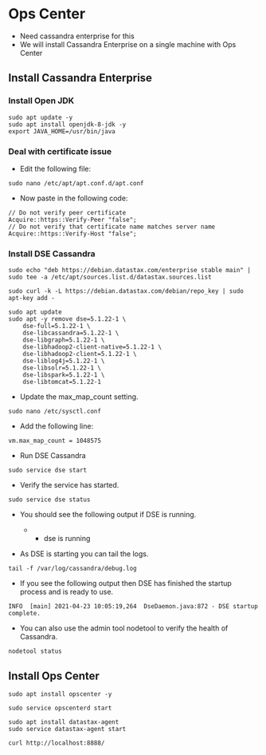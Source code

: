 # Ops Center
- Need cassandra enterprise for this
- We will install Cassandra Enterprise on a single machine with Ops Center

## Install Cassandra Enterprise
### Install Open JDK
```
sudo apt update -y
sudo apt install openjdk-8-jdk -y
export JAVA_HOME=/usr/bin/java
```
### Deal with certificate issue
- Edit the following file:
```
sudo nano /etc/apt/apt.conf.d/apt.conf
```

- Now paste in the following code:
```
// Do not verify peer certificate
Acquire::https::Verify-Peer "false";
// Do not verify that certificate name matches server name
Acquire::https::Verify-Host "false";
```

### Install DSE Cassandra
```
sudo echo "deb https://debian.datastax.com/enterprise stable main" | sudo tee -a /etc/apt/sources.list.d/datastax.sources.list
```
```
sudo curl -k -L https://debian.datastax.com/debian/repo_key | sudo apt-key add -
```
```
sudo apt update
sudo apt -y remove dse=5.1.22-1 \
    dse-full=5.1.22-1 \
    dse-libcassandra=5.1.22-1 \
    dse-libgraph=5.1.22-1 \
    dse-libhadoop2-client-native=5.1.22-1 \
    dse-libhadoop2-client=5.1.22-1 \
    dse-liblog4j=5.1.22-1 \
    dse-libsolr=5.1.22-1 \
    dse-libspark=5.1.22-1 \
    dse-libtomcat=5.1.22-1
```
- Update the max_map_count setting.
```
sudo nano /etc/sysctl.conf
```

- Add the following line:
```
vm.max_map_count = 1048575
```

- Run DSE Cassandra
```
sudo service dse start
```

- Verify the service has started.
```
sudo service dse status
```

- You should see the following output if DSE is running.
  - * dse is running

- As DSE is starting you can tail the logs.
```
tail -f /var/log/cassandra/debug.log
```

- If you see the following output then DSE has finished the startup process and is ready to use.
```
INFO  [main] 2021-04-23 10:05:19,264  DseDaemon.java:872 - DSE startup complete.
```

- You can also use the admin tool nodetool to verify the health of Cassandra.
```
nodetool status
```

## Install Ops Center
```
sudo apt install opscenter -y
```
```
sudo service opscenterd start
```

```
sudo apt install datastax-agent
sudo service datastax-agent start
```

```
curl http://localhost:8888/
```
